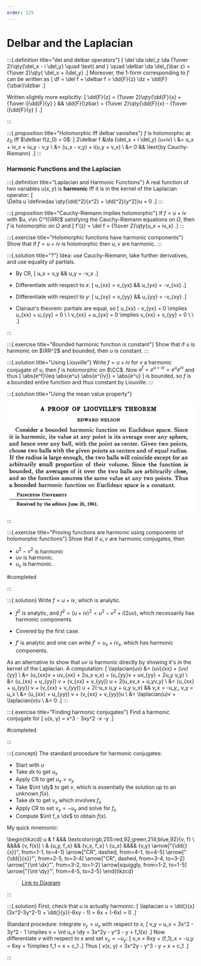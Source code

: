 ```yaml
---
order: 125
---
```


# Delbar and the Laplacian

:::{.definition title="del and delbar operators"}
\[
\del \da \del_z \da {1\over 2}\qty{\del_x - i \del_y}
\quad
\text{ and }
\quad
\delbar
\da \del_{\bar z}
={1\over 2}\qty{ \del_x + i\del_y}
.\]
Moreover, the 1-form corresponding to $f$ can be written as 
\[
df = \del f + \delbar f = \dd{F}{z} \dz + \dd{F}{\zbar}\dzbar
.\]

Written slightly more explicitly:
\[
\dd{F}{z} = {1\over 2}\qty{\dd{F}{x} + {1\over i}\dd{F}{y} } && 
\dd{F}{\zbar} = {1\over 2}\qty{\dd{F}{x} - {1\over i}\dd{F}{y} } 
.\]

:::

:::{.proposition title="Holomorphic iff delbar vanishes"}
$f$ is holomorphic at $z_0$ iff $\delbar f(z_0) = 0$:
\[
2\delbar f 
&\da (\del_x + i \del_y) (u+iv) \\
&= u_x + iv_x + iu_y - v_y \\
&= (u_x - v_y) + i(u_y + v_x) \\
&= 0 && \text{by Cauchy-Riemann}
.\]
:::

### Harmonic Functions and the Laplacian

:::{.definition title="Laplacian and Harmonic Functions"}
A real function of two variables $u(x, y)$ is **harmonic** iff it is in the kernel of the Laplacian operator:
\[  
\Delta u \definedas \qty{\dd{^2}{x^2} + \dd{^2}{y^2}}u = 0
.\]
:::

:::{.proposition title="Cauchy-Riemann implies holomorphic"}
If $f = u+iv$ with $u, v\in C^1(\RR)$ satisfying the Cauchy-Riemann equations on $\Omega$, then $f$ is holomorphic on $\Omega$ and 
\[
f'(z) = \del f = {1\over 2}\qty{u_x + iv_x}
.\]
:::

:::{.exercise title="Holomorphic functions have harmonic components"}
Show that if $f = u+iv$ is holomorphic then $u, v$ are harmonic.
:::

:::{.solution title="?"}
Idea: use Cauchy-Riemann, take further derivatives, and use equality of partials.

- By CR, 
\[
u_x = v_y && u_y = -v_x
.\]

- Differentiate with respect to $x$: 
\[
u_{xx} = v_{yx} && u_{yx} = -v_{xx}
.\]
- Differentiate with respect to $y$:
\[
u_{xy} = v_{yy} && u_{yy} = -v_{xy}
.\]
- Clairaut's theorem: partials are equal, so
\[
u_{xx} - v_{yx} = 0 \implies u_{xx} + u_{yy} = 0 \\ \\
v_{xx} + u_{yx} = 0 \implies v_{xx} + v_{yy} = 0 \\ \\
.\]



:::

:::{.exercise title="Bounded harmonic function is constant"}
Show that if $u$ is harmonic on $\RR^2$ and bounded, then $u$ is constant.
:::

:::{.solution title="Using Liouville"}
Write $f=u+iv$ for $v$ a harmonic conjugate of $u$, then $f$ is holomorphic on $\CC$.
Now $e^f = e^{u+iv} = e^u e^{iv}$ and thus 
\[
\abs{e^f}\leq \abs{e^u} \abs{e^{iv}} = \abs{e^u}
\]
is bounded, so $f$ is a bounded entire function and thus constant by Liouville.
:::

:::{.solution title="Using the mean value property"}

![](figures/2021-12-19_20-20-29.png)

:::

:::{.exercise title="Proving functions are harmonic using components of holomorphic functions"}
Show that if $u,v$ are harmonic conjugates, then

- $u^2-v^2$ is harmonic
- $uv$ is harmonic.
- $u_x$ is harmonic.

#completed

:::

:::{.solution}
Write $f=u+iv$, which is analytic.

- $f^2$ is analytic, and $f^2 = (u+iv)^2 = u^2 - v^2 + i (2uv)$, which necessarily has harmonic components.

- Covered by the first case.

- $f'$ is analytic and one can write $f' = u_x + iv_x$, which has harmonic components.

As an alternative to show that $uv$ is harmonic directly by showing it's in the kernel of the Laplacian.
A computation:
\[
\laplacian(uv) 
&= (uv)_{xx} + (uv)_{yy} \\
&= (u_{xx}v + uv_{xx} + 2u_x v_x) + (u_{yy}v + uv_{yy} + 2u_y v_y) \\
&= (u_{xx} + u_{yy}) v + (v_{xx} + v_{yy}) u + 2(u_xv_x + u_yv_y) \\
&= (u_{xx} + u_{yy}) v + (v_{xx} + v_{yy}) u + 2(-u_x u_y + u_y u_x) && v_x = -u_y,\, v_y = u_x \\
&= (u_{xx} + u_{yy}) v + (v_{xx} + v_{yy})u  \\
&= \laplacian(u)v + \laplacian(v)u \\
&= 0
.\]
:::

:::{.exercise title="Finding harmonic conjugates"}
Find a harmonic conjugate for
\[
u(x, y) = x^3 - 3xy^2 -x -y
.\]

#completed

:::

:::{.concept}
The standard procedure for harmonic conjugates:

- Start with $u$
- Take $\dd{}{x}$ to get $u_x$
- Apply CR to get $u_x = v_y$
- Take $\int \dy$ to get $v$, which is essentially the solution up to an unknown $f(x)$.
- Take $\dd{}{x}$ to get $v_x$ which involves $f_x$
- Apply CR to set $v_x = -u_y$ and solve for $f_x$
- Compute $\int f_x \dx$ to obtain $f(x)$.

My quick mnemonic:

\begin{tikzcd}
	u & f &&& \textcolor{rgb,255:red,92;green,214;blue,92}{v, f} \\
	&&&& {v, f(x)} \\
	& {u_y, f_x} && {v_x, f_x} \\
	{u_x} &&&& {v_y}
	\arrow["{\dd{}{x}}", from=1-1, to=4-1]
	\arrow["CR", dashed, from=4-1, to=4-5]
	\arrow["{\dd{}{x}}"', from=2-5, to=3-4]
	\arrow["CR", dashed, from=3-4, to=3-2]
	\arrow["{\int \dx}"', from=3-2, to=1-2]
	\arrow[squiggly, from=1-2, to=1-5]
	\arrow["{\int \dy}"', from=4-5, to=2-5]
\end{tikzcd}

> [Link to Diagram](https://q.uiver.app/?q=WzAsOCxbMCwwLCJ1Il0sWzAsMywidV94Il0sWzQsMywidl95Il0sWzQsMSwidiwgZih4KSJdLFszLDIsInZfeCwgZl94Il0sWzEsMiwidV95LCBmX3giXSxbMSwwLCJmIl0sWzQsMCwidiwgZiIsWzEyMCw2MCw2MCwxXV0sWzAsMSwiXFxkZHt9e3h9Il0sWzEsMiwiQ1IiLDAseyJzdHlsZSI6eyJib2R5Ijp7Im5hbWUiOiJkYXNoZWQifX19XSxbMyw0LCJcXGRke317eH0iLDJdLFs0LDUsIkNSIiwwLHsic3R5bGUiOnsiYm9keSI6eyJuYW1lIjoiZGFzaGVkIn19fV0sWzUsNiwiXFxpbnQgXFxkeCIsMl0sWzYsNywiIiwwLHsic3R5bGUiOnsiYm9keSI6eyJuYW1lIjoic3F1aWdnbHkifX19XSxbMiwzLCJcXGludCBcXGR5IiwyXV0=)

:::

:::{.solution}
First, check that $u$ is actually harmonic: 
\[
\laplacian u = \dd{}{x}(3x^2-3y^2-1) + \dd{}{y}(-6xy - 1) = 6x + (-6x) = 0
.\]

Standard procedure: integrate $v_y=u_x$ with respect to $x$,
\[
v_y = u_x = 3x^2 - 3y^2 - 1 \implies 
v = \int u_x \dy = 3x^2y - y^3 - y + f_1(x)
.\]
Now differentiate $v$ with respect to $x$ and set $v_x = -u_y$:
\[
v_x = 6xy + (f_1)_x = -u_y = 6xy + 1\implies f_1 = x + c_1
.\]
Thus
\[
v(x, y) = 3x^2y - y^3 - y + x + c_1
.\]

:::

